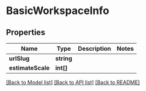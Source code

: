 # BasicWorkspaceInfo

## Properties
Name | Type | Description | Notes
------------ | ------------- | ------------- | -------------
**urlSlug** | **string** |  | 
**estimateScale** | **int[]** |  | 

[[Back to Model list]](../../README.md#documentation-for-models) [[Back to API list]](../../README.md#documentation-for-api-endpoints) [[Back to README]](../../README.md)

